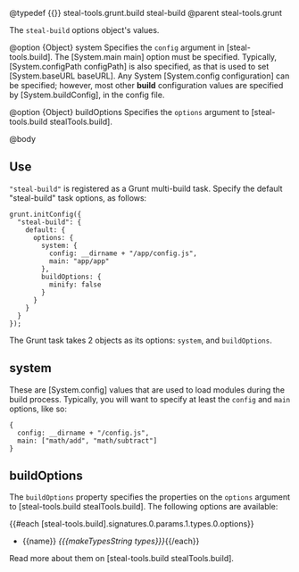 @typedef {{}} steal-tools.grunt.build steal-build
@parent steal-tools.grunt 

The `steal-build` options object's values.

@option {Object} system Specifies the `config` argument in
[steal-tools.build]. The [System.main main] option must be specified. Typically,
[System.configPath configPath] is also specified, as that is used to set 
[System.baseURL baseURL].  Any System [System.config configuration] can be specified; however,
most other __build__ configuration values are specified
by [System.buildConfig], in the config file.

@option {Object} buildOptions Specifies the `options` argument 
to [steal-tools.build stealTools.build].


@body

## Use

`"steal-build"` is registered as a Grunt multi-build task. Specify the
default "steal-build" task options, as follows:

    grunt.initConfig({
      "steal-build": {
        default: {
          options: {
            system: {
              config: __dirname + "/app/config.js",
              main: "app/app"
            },
            buildOptions: {
              minify: false
            }
          }
        }
      }
    });

The Grunt task takes 2 objects as its 
options: `system`, and `buildOptions`.

## system

These are [System.config] values that are used to 
load modules during the build process. Typically, you will want 
to specify at least the `config` and `main` options, like so:

    {
	  config: __dirname + "/config.js",
      main: ["math/add", "math/subtract"]
    }

## buildOptions

The `buildOptions` property specifies the properties on the `options`
argument to [steal-tools.build stealTools.build]. The following options are available:

{{#each [steal-tools.build].signatures.0.params.1.types.0.options}}
 - {{name}} <i>{{{makeTypesString types}}}</i>{{/each}}
 
Read more about them on [steal-tools.build stealTools.build].

